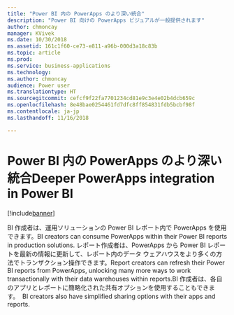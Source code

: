 ```yaml
---
title: "Power BI 内の PowerApps のより深い統合"
description: "Power BI 向けの PowerApps ビジュアルが一般提供されます"
author: chmoncay
manager: KVivek
ms.date: 10/30/2018
ms.assetid: 161c1f60-ce73-e811-a96b-000d3a18c83b
ms.topic: article
ms.prod: 
ms.service: business-applications
ms.technology: 
ms.author: chmoncay
audience: Power user
ms.translationtype: HT
ms.sourcegitcommit: cefcf9f22fa7701234cd81e9c3e4e02b4dcb659c
ms.openlocfilehash: 8e48bae0254461fd7dfc8ff854831fdb5bcbf98f
ms.contentlocale: ja-jp
ms.lasthandoff: 11/16/2018

---
```

# <a name="deeper-powerapps-integration-in-power-bi"></a><span data-ttu-id="0e0c1-103">Power BI 内の PowerApps のより深い統合</span><span class="sxs-lookup"><span data-stu-id="0e0c1-103">Deeper PowerApps integration in Power BI</span></span>


[!include[banner](../../includes/banner.md)]

<span data-ttu-id="0e0c1-104">BI 作成者は、運用ソリューションの Power BI レポート内で PowerApps を使用できます。</span><span class="sxs-lookup"><span data-stu-id="0e0c1-104">BI creators can consume PowerApps within their Power BI reports in production solutions.</span></span> <span data-ttu-id="0e0c1-105">レポート作成者は、PowerApps から Power BI レポートを最新の情報に更新して、レポート内のデータ ウェアハウスをより多くの方法でトランザクション操作できます。</span><span class="sxs-lookup"><span data-stu-id="0e0c1-105">Report creators can refresh their Power BI reports from PowerApps, unlocking many more ways to work transactionally with their data warehouses within reports.</span></span><span data-ttu-id="0e0c1-106">BI 作成者は、各自のアプリとレポートに簡略化された共有オプションを使用することもできます。</span><span class="sxs-lookup"><span data-stu-id="0e0c1-106">  BI creators also have simplified sharing options with their apps and reports.</span></span>

